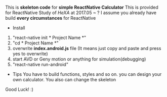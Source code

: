 This is __skeleton code__ for **simple ReactNative Calculator**
This is provided for ReactNative Study of *HeXA* at 2017.05 ~ ?
I assume you already have build **every circumstances** for ReactNative


- Install
1. "react-native init * Project Name *"
2. "cd * Project Name *"
3. overwrite __index.android.js__ file (It means just copy and paste and press yes to overwrite)
4. start AVD or Geny motion or anything for simulation(debugging)
5. "react-native run-android"

- Tips
You have to build functions, styles and so on. you can design your own calculator.
You also can change the skeleton

Good Luck! :)